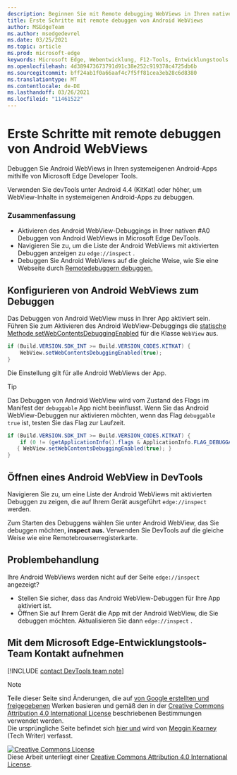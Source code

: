 ```yaml
---
description: Beginnen Sie mit Remote debugging WebViews in Ihren nativen Android-Apps mithilfe von Microsoft Edge Developer Tools.
title: Erste Schritte mit remote debuggen von Android WebViews
author: MSEdgeTeam
ms.author: msedgedevrel
ms.date: 03/25/2021
ms.topic: article
ms.prod: microsoft-edge
keywords: Microsoft Edge, Webentwicklung, F12-Tools, Entwicklungstools
ms.openlocfilehash: 4d389473673791d91c38e252c919378c4725db6b
ms.sourcegitcommit: bff24ab1f0a66aaf4c7f5ff81cea3eb28c6d8380
ms.translationtype: MT
ms.contentlocale: de-DE
ms.lasthandoff: 03/26/2021
ms.locfileid: "11461522"
---
```

<!-- Copyright Meggin Kearney 

   Licensed under the Apache License, Version 2.0 (the "License");
   you may not use this file except in compliance with the License.
   You may obtain a copy of the License at

       http://www.apache.org/licenses/LICENSE-2.0

   Unless required by applicable law or agreed to in writing, software
   distributed under the License is distributed on an "AS IS" BASIS,
   WITHOUT WARRANTIES OR CONDITIONS OF ANY KIND, either express or implied.
   See the License for the specific language governing permissions and
   limitations under the License.  -->  
# <a name="get-started-with-remote-debugging-android-webviews"></a>Erste Schritte mit remote debuggen von Android WebViews  

Debuggen Sie Android WebViews in Ihren systemeigenen Android-Apps mithilfe von Microsoft Edge Developer Tools.  

Verwenden Sie devTools unter Android 4.4 \(KitKat\) oder höher, um WebView-Inhalte in systemeigenen Android-Apps zu debuggen.  

### <a name="summary"></a>Zusammenfassung  

*   Aktivieren des Android WebView-Debuggings in Ihrer nativen #A0 Debuggen von Android WebViews in Microsoft Edge DevTools.  
*   Navigieren Sie zu, um die Liste der Android WebViews mit aktivierten Debuggen anzeigen zu `edge://inspect` .  
*   Debuggen Sie Android WebViews auf die gleiche Weise, wie Sie eine Webseite durch [Remotedebuggern debuggen.][RemoteDebuggingGettingStarted]  

## <a name="configure-android-webviews-to-debug"></a>Konfigurieren von Android WebViews zum Debuggen  

Das Debuggen von Android WebView muss in Ihrer App aktiviert sein.  Führen Sie zum Aktivieren des Android WebView-Debuggings die [statische Methode setWebContentsDebuggingEnabled][AndroidDeveloperWebViewsSetWebContentsDebuggingEnabled] für die Klasse `WebView` aus.  

```java
if (Build.VERSION.SDK_INT >= Build.VERSION_CODES.KITKAT) {
    WebView.setWebContentsDebuggingEnabled(true);
}
```  

Die Einstellung gilt für alle Android WebViews der App.  

> [!TIP]
> Das Debuggen von Android WebView wird vom Zustand des Flags im Manifest der `debuggable` App nicht beeinflusst.  Wenn Sie das Android WebView-Debuggen nur aktivieren möchten, wenn das Flag `debuggable` `true` ist, testen Sie das Flag zur Laufzeit.  
> 
> ```java
> if (Build.VERSION.SDK_INT >= Build.VERSION_CODES.KITKAT) {
>     if (0 != (getApplicationInfo().flags & ApplicationInfo.FLAG_DEBUGGABLE))
>    { WebView.setWebContentsDebuggingEnabled(true); }
> }
> ```  

## <a name="open-an-android-webview-in-devtools"></a>Öffnen eines Android WebView in DevTools  

Navigieren Sie zu, um eine Liste der Android WebViews mit aktivierten Debuggen zu zeigen, die auf Ihrem Gerät ausgeführt `edge://inspect` werden.  

Zum Starten des Debuggens wählen Sie unter Android WebView, das Sie debuggen möchten, **inspect aus.**  Verwenden Sie DevTools auf die gleiche Weise wie eine Remotebrowserregisterkarte.  

<!--
:::image type="complex" source=".images/webview-debugging.msft.png" alt-text="Inspecting elements in an Android WebView" lightbox=".images/webview-debugging.msft.png":::
   Inspecting elements in an Android WebView  
:::image-end:::  

The gray graphics listed with the Android WebView represent its size and position relative to the screen of the device.  If your Android WebViews have titles set, the titles are listed as well.  
-->  

## <a name="troubleshoot"></a>Problembehandlung  

Ihre Android WebViews werden nicht auf der Seite `edge://inspect` angezeigt?  

*   Stellen Sie sicher, dass das Android WebView-Debuggen für Ihre App aktiviert ist.  
*   Öffnen Sie auf Ihrem Gerät die App mit der Android WebView, die Sie debuggen möchten.  Aktualisieren Sie dann `edge://inspect` .  

## <a name="getting-in-touch-with-the-microsoft-edge-devtools-team"></a>Mit dem Microsoft Edge-Entwicklungstools-Team Kontakt aufnehmen  

[!INCLUDE [contact DevTools team note](../includes/contact-devtools-team-note.md)]  

<!-- links -->  

[RemoteDebuggingGettingStarted]: ./index.md "Erste Schritte mit remote debuggen von Android-Geräten | Microsoft Docs"  

[AndroidDeveloperWebViewsSetWebContentsDebuggingEnabled]: https://developer.android.com/reference/android/webkit/WebView.html#setWebContentsDebuggingEnabled(boolean) "setWebContentsDebuggingEnabled – WebView | Android-Entwickler"  

> [!NOTE]
> Teile dieser Seite sind Änderungen, die auf [von Google erstellten und freigegebenen][GoogleSitePolicies] Werken basieren und gemäß den in der [Creative Commons Attribution 4.0 International License][CCA4IL] beschriebenen Bestimmungen verwendet werden.  
> Die ursprüngliche Seite befindet sich [hier und](https://developers.google.com/web/tools/chrome-devtools/remote-debugging/webviews) wird von [Meggin Kearney][MegginKearney] \(Tech Writer\) verfasst.  

[![Creative Commons License][CCby4Image]][CCA4IL]  
Diese Arbeit unterliegt einer [Creative Commons Attribution 4.0 International License][CCA4IL].  

[CCA4IL]: http://creativecommons.org/licenses/by/4.0  
[CCby4Image]: https://i.creativecommons.org/l/by/4.0/88x31.png  
[GoogleSitePolicies]: https://developers.google.com/terms/site-policies  
[KayceBasques]: https://developers.google.com/web/resources/contributors/kaycebasques  
[MegginKearney]: https://developers.google.com/web/resources/contributors/megginkearney  
